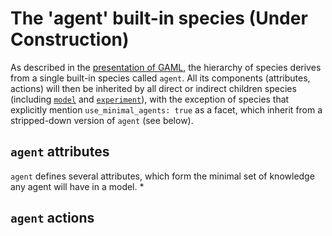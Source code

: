 
# The 'agent' built-in species (Under Construction)


As described in the [presentation of GAML](https://github.com/gama-platform/gama/wiki/Content\Tutorials\LearnGAMLStepByStep\Introduction.md), the hierarchy of species derives from a single built-in species called `agent`. All its components (attributes, actions) will then be inherited by all direct or indirect children species (including [`model`](https://github.com/gama-platform/gama/wiki/Content\References\GAMLReferences\BuiltInSpecies\ModelBuiltIn.md) and [`experiment`](https://github.com/gama-platform/gama/wiki/Content\References\GAMLReferences\BuiltInSpecies\ExperimentBuiltIn.md)), with the exception of species that explicitly mention `use_minimal_agents: true` as a facet, which inherit from a stripped-down version of `agent` (see below).



## `agent` attributes
`agent` defines several attributes, which form the minimal set of knowledge any agent will have in a model.
  * 


## `agent` actions